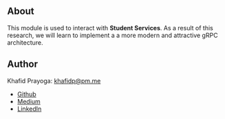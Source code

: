 ## About
This module is used to interact with **Student Services**.
As a result of this research, we will learn to implement a
a more modern and attractive gRPC architecture.

## Author
Khafid Prayoga: khafidp@pm.me
- [Github](https://github.com/khafidprayoga/student-svc)
- [Medium](https://khafidprayoga.medium.com)
- [LinkedIn](https://www.linkedin.com/in/khafidprayoga/)
